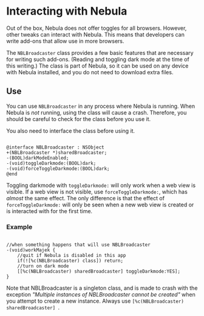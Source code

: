 # Interacting with Nebula

Out of the box, Nebula does not offer toggles for all browsers. However, other tweaks can interact with Nebula. This means that developers can write add-ons that allow use in more browsers.

The `NBLBroadcaster` class provides a few basic features that are necessary for writing such add-ons. (Reading and toggling dark mode at the time of this writing.) The class is part of Nebula, so it can be used on any device with Nebula installed, and you do not need to download extra files.

## Use

You can use `NBLBroadcaster` in any process where Nebula is running. When Nebula is *not* running, using the class will cause a crash. Therefore, you should be careful to check for the class before you use it.

You also need to interface the class before using it.

```objc

@interface NBLBroadcaster : NSObject
+(NBLBroadcaster *)sharedBroadcaster;
-(BOOL)darkModeEnabled;
-(void)toggleDarkmode:(BOOL)dark;
-(void)forceToggleDarkmode:(BOOL)dark;
@end

```

Toggling darkmode with `toggleDarkmode:` will only work when a web view is visible. If a web view is not visible, use `forceToggleDarkmode:`, which has *almost* the same effect. The only difference is that the effect of `forceToggleDarkmode:` will only be seen when a new web view is created or is interacted with for the first time.

### Example

```objc

//when something happens that will use NBLBroadcaster
-(void)workMajek {
	//quit if Nebula is disabled in this app
	if(![%c(NBLBroadcaster) class]) return;
	//turn on dark mode
	[[%c(NBLBroadcaster) sharedBroadcaster] toggleDarkmode:YES];
}

```

Note that NBLBroadcaster is a singleton class, and is made to crash with the exception *"Multiple instances of NBLBroadcaster cannot be created"* when you attempt to create a new instance. Always use `[%c(NBLBroadcaster) sharedBroadcaster] `.
